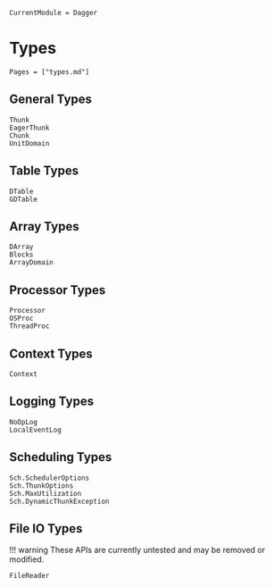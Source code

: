 ```@meta
CurrentModule = Dagger
```

# Types
```@index
Pages = ["types.md"]
```

## General Types
```@docs
Thunk
EagerThunk
Chunk
UnitDomain
```

## Table Types
```@docs
DTable
GDTable
```

## Array Types
```@docs
DArray
Blocks
ArrayDomain
```

## Processor Types
```@docs
Processor
OSProc
ThreadProc
```

## Context Types
```@docs
Context
```

## Logging Types
```@docs
NoOpLog
LocalEventLog
```

## Scheduling Types
```@docs
Sch.SchedulerOptions
Sch.ThunkOptions
Sch.MaxUtilization
Sch.DynamicThunkException
```

## File IO Types

!!! warning
    These APIs are currently untested and may be removed or modified.

```@docs
FileReader
```
